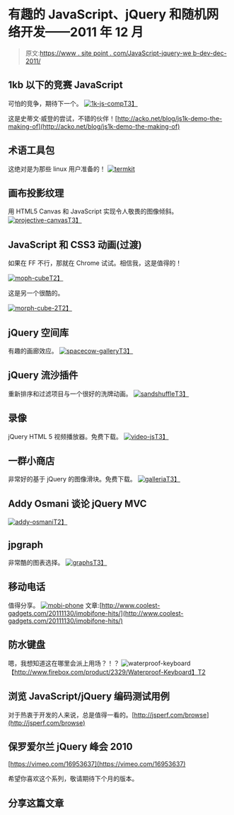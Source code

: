 # 有趣的 JavaScript、jQuery 和随机网络开发——2011 年 12 月

> 原文:[https://www . site point . com/JavaScript-jquery-we b-dev-dec-2011/](https://www.sitepoint.com/javascript-jquery-web-dev-dec-2011/)

## 1kb 以下的竞赛 JavaScript

可怕的竞争，期待下一个。
[![1k-js-comp](../Images/e493a273fe970a41c727fd492fb66974.png "1k-js-comp")T3】](http://js1k.com/)

这是史蒂文·威登的尝试，不错的伙伴！[http://acko.net/blog/js1k-demo-the-making-of](http://acko.net/blog/js1k-demo-the-making-of)

## 术语工具包

这绝对是为那些 linux 用户准备的！
[![termkit](../Images/81ee58b298d0a0d17ea299112fc47e27.png "termkit")](http://acko.net/blog/on-termkit) 

## 画布投影纹理

用 HTML5 Canvas 和 JavaScript 实现令人敬畏的图像倾斜。
[![projective-canvas](../Images/88c94628fc16e2a69f5622901bcad190.png "projective-canvas")T3】](http://acko.net/files/projective/index.html)

## JavaScript 和 CSS3 动画(过渡)

如果在 FF 不行，那就在 Chrome 试试。相信我，这是值得的！

[![moph-cube](../Images/01269c8ea2984bcc90c91261f24aa6a9.png "moph-cube")T2】](http://www.webkit.org/blog-files/3d-transforms/poster-circle.html)

这是另一个很酷的。

[![morph-cube-2](../Images/53235a8526b535dcbae6a046ce1f9998.png "morph-cube-2")T2】](http://www.webkit.org/blog-files/3d-transforms/morphing-cubes.html)

## jQuery 空间库

有趣的画廊效应。
[![spacecow-gallery](../Images/72d1ca079ba372b9fa9081ee129d75e5.png "spacecow-gallery")T3】](http://www.eyecon.ro/spacegallery/)

## jQuery 流沙插件

重新排序和过滤项目与一个很好的洗牌动画。
[![sandshuffle](../Images/a93b8b72f6cff4e2024b2e980663fd5f.png "sandshuffle")T3】](http://razorjack.net/quicksand/)

## 录像

jQuery HTML 5 视频播放器。免费下载。
[![video-js](../Images/04cb716dcb550677b48d83685c17b6d0.png "video-js")T3】](http://videojs.com/)

## 一群小商店

非常好的基于 jQuery 的图像滑块。免费下载。
[![galleria](../Images/4c541ffd362b2e33adf5a92401ac9224.png "galleria")T3】](http://galleria.aino.se/)

## Addy Osmani 谈论 jQuery MVC

[![addy-osmani](../Images/c7b61812daf381e37355074d39a37294.png "addy-osmani")T2】](http://addyosmani.com/blog/large-scale-javascript-application-architecture/)

## jpgraph

非常酷的图表选择。
[![graphs](../Images/4e4451a8577c0f76cb2c35dead5b55f1.png "graphs")T3】](http://webdevnews.net/2009/07/fmcharts-dynamic-accessible-web-charts/)

## 移动电话

值得分享。
[![mobi-phone](../Images/97304f1343a5945c7ce90363593bc4b1.png "mobi-phone")](https://www.imobifone.com/) 
文章:[http://www.coolest-gadgets.com/20111130/imobifone-hits/](http://www.coolest-gadgets.com/20111130/imobifone-hits/)

## 防水键盘

嗯，我想知道这在哪里会派上用场？！？
![waterproof-keyboard](../Images/3e9df4a424fd99cdbf285f55f98c5fe1.png "waterproof-keyboard")【http://www.firebox.com/product/2329/Waterproof-Keyboard】T2

## 浏览 JavaScript/jQuery 编码测试用例

对于热衷于开发的人来说，总是值得一看的。[http://jsperf.com/browse](http://jsperf.com/browse)

## 保罗爱尔兰 jQuery 峰会 2010

[https://vimeo.com/16953637](https://vimeo.com/16953637)

希望你喜欢这个系列，敬请期待下个月的版本。

## 分享这篇文章